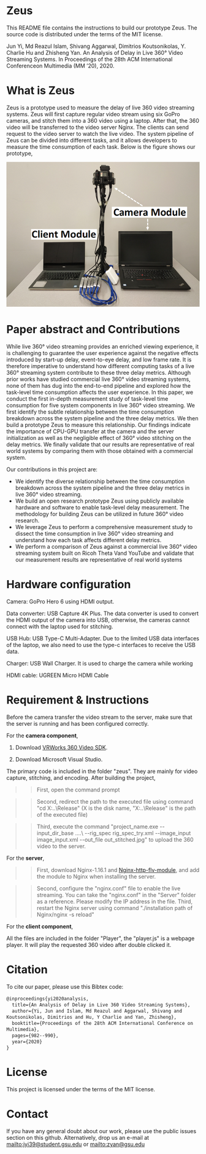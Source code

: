# Zeus
This README file contains the instructions to build our prototype Zeus. The source code is distributed under the terms of the MIT license.

Jun Yi, Md Reazul Islam, Shivang Aggarwal, Dimitrios Koutsonikolas, Y. Charlie Hu and Zhisheng Yan. An Analysis of Delay in Live 360° Video Streaming Systems. In Proceedings of the 28th ACM International Conferenceon Multimedia (MM ’20), 2020. 

# What is Zeus

Zeus is a prototype used to measure the delay of live 360 video streaming systems. Zeus will first capture regular video stream using six GoPro cameras, and stitch them into a 360 video using a laptop. After that, the 360 video will be transferred to the video server Nginx. The clients can send request to the video server to watch the live video. The system pipeline of Zeus can be divided into different tasks, and it allows developers to measure the time consumption of each task.  Below is the figure shows our prototype,

![Prototype](https://github.com/junyiwo/Zeus/blob/master/Image/prototype.png)



# Paper abstract and Contributions
While live 360° video streaming provides an enriched viewing experience, it is challenging to guarantee the user experience against the negative effects introduced by start-up delay, event-to-eye delay, and low frame rate. It is therefore imperative to understand how different computing tasks of a live 360° streaming system contribute
to these three delay metrics. Although prior works have studied commercial live 360° video streaming systems, none of them has dug into the end-to-end pipeline and explored how the task-level time consumption affects the user experience. In this paper, we conduct the first in-depth measurement study of task-level time consumption for five system components in live 360° video streaming. We first identify the subtle relationship between the time consumption breakdown across the system pipeline and the three delay metrics. We then build a prototype Zeus to measure this relationship. Our findings indicate the importance of CPU-GPU transfer at the camera and the server initialization as well as the negligible effect of 360° video stitching on the delay metrics. We finally validate that our results are representative of real world systems by comparing them with those obtained with a commercial system.

 Our contributions in this project are:

- We identify the diverse relationship between the time consumption breakdown across the system pipeline and the three delay metrics in live 360° video streaming. 
- We build an open research prototype Zeus using publicly available hardware and software to enable task-level delay measurement. The methodology for building Zeus can be utilized in future 360° video research.
- We leverage Zeus to perform a comprehensive measurement study to dissect the time consumption in live 360° video streaming and understand how each task affects different delay metrics.
- We perform a comparison of Zeus against a commercial live 360° video streaming system built on Ricoh Theta Vand YouTube and validate that our measurement results are representative of real world systems 

# Hardware configuration
Camera: GoPro Hero 6 using HDMI output. 

Data converter: USB Capture 4K Plus. The data converter is used to convert the HDMI output of the camera into USB, otherwise, the cameras cannot connect with the laptop used for stitching.  

USB Hub: USB Type-C Multi-Adapter. Due to the limited USB data interfaces of the laptop, we also need to use the type-c interfaces to receive the USB data. 

Charger: USB Wall Charger. It is used to charge the camera while working

HDMI cable: UGREEN Micro HDMI Cable

# Requirement & Instructions 

Before the camera transfer the video stream to the server, make sure that the server is running and has been configured correctly. 

For the **camera component**,

1.  Download [VRWorks 360 Video SDK](https://developer.nvidia.com/nvidia-developer-zone).

2. Download Microsoft Visual Studio.

The primary code is included in the folder "zeus". They are mainly for video capture, stitching, and encoding. After building the project,

>> First, open the command prompt

>> Second, redirect the path to the executed file using command "cd X:\..\Release" (X is the disk name, "X:\..\Release" is the path of the executed file)

>> Third, execute the command "project_name.exe --input_dir_base ..\..\ --rig_spec rig_spec_try.xml --image_input image_input.xml --out_file out_stitched.jpg" to upload the 360 video to the server.

For the **server**,

>> First, download Nginx-1.16.1 and [Nginx-http-flv-module](https://github.com/winshining/nginx-http-flv-module), and add the module to Nginx when installing the server. 

>> Second, configure the "nginx.conf" file to enable the live streaming. You can take the "nginx.conf" in the "Server" folder as a reference. Please modify the IP address in the file. 
>> Third, restart the Nginx server using command "./installation path of Nginx/nginx -s reload"



For the **client component**,

All the files are included in the folder "Player", the "player.js" is a webpage player. It will play the requested 360 video after double clicked it. 

# Citation
To cite our paper, please use this Bibtex code:
```
@inproceedings{yi2020analysis,
  title={An Analysis of Delay in Live 360 Video Streaming Systems},
  author={Yi, Jun and Islam, Md Reazul and Aggarwal, Shivang and Koutsonikolas, Dimitrios and Hu, Y Charlie and Yan, Zhisheng},
  booktitle={Proceedings of the 28th ACM International Conference on Multimedia},
  pages={982--990},
  year={2020}
}

```


# License
This project is licensed under the terms of the MIT license.

# Contact
If you have any general doubt about our work, please use the public issues section on this github. Alternatively, drop us an e-mail at <mailto:jyi39@student.gsu.edu> or <mailto:zyan@gsu.edu>
